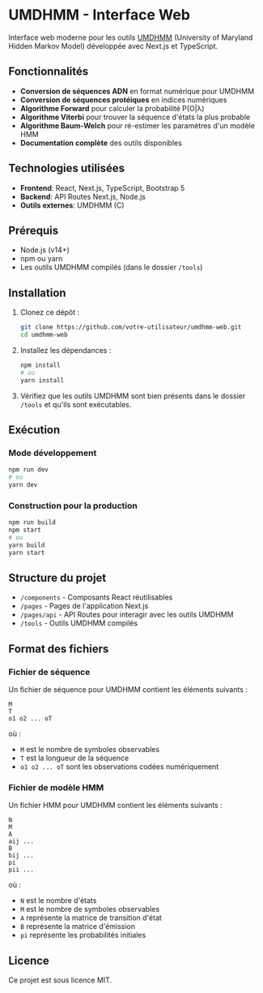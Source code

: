 # UMDHMM - Interface Web

Interface web moderne pour les outils [UMDHMM](https://github.com/psung/umdhmm) (University of Maryland Hidden Markov Model) développée avec Next.js et TypeScript.

## Fonctionnalités

- **Conversion de séquences ADN** en format numérique pour UMDHMM
- **Conversion de séquences protéiques** en indices numériques
- **Algorithme Forward** pour calculer la probabilité P(O|λ)
- **Algorithme Viterbi** pour trouver la séquence d'états la plus probable
- **Algorithme Baum-Welch** pour ré-estimer les paramètres d'un modèle HMM
- **Documentation complète** des outils disponibles

## Technologies utilisées

- **Frontend**: React, Next.js, TypeScript, Bootstrap 5
- **Backend**: API Routes Next.js, Node.js
- **Outils externes**: UMDHMM (C)

## Prérequis

- Node.js (v14+)
- npm ou yarn
- Les outils UMDHMM compilés (dans le dossier `/tools`)

## Installation

1. Clonez ce dépôt :
   ```bash
   git clone https://github.com/votre-utilisateur/umdhmm-web.git
   cd umdhmm-web
   ```

2. Installez les dépendances :
   ```bash
   npm install
   # ou
   yarn install
   ```

3. Vérifiez que les outils UMDHMM sont bien présents dans le dossier `/tools` et qu'ils sont exécutables.

## Exécution

### Mode développement

```bash
npm run dev
# ou
yarn dev
```

### Construction pour la production

```bash
npm run build
npm start
# ou
yarn build
yarn start
```

## Structure du projet

- `/components` - Composants React réutilisables
- `/pages` - Pages de l'application Next.js
- `/pages/api` - API Routes pour interagir avec les outils UMDHMM
- `/tools` - Outils UMDHMM compilés

## Format des fichiers

### Fichier de séquence

Un fichier de séquence pour UMDHMM contient les éléments suivants :
```
M
T
o1 o2 ... oT
```
où :
- `M` est le nombre de symboles observables
- `T` est la longueur de la séquence
- `o1 o2 ... oT` sont les observations codées numériquement

### Fichier de modèle HMM

Un fichier HMM pour UMDHMM contient les éléments suivants :
```
N
M
A
aij ...
B
bij ...
pi
pii ...
```
où :
- `N` est le nombre d'états
- `M` est le nombre de symboles observables
- `A` représente la matrice de transition d'état
- `B` représente la matrice d'émission
- `pi` représente les probabilités initiales

## Licence

Ce projet est sous licence MIT. 
